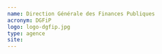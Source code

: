 ```yaml
---
name: Direction Générale des Finances Publiques
acronym: DGFiP
logo: logo-dgfip.jpg
type: agence
site:
---
```

